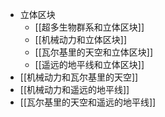 - 立体区块
  - [[超多生物群系和立体区块]]
  - [[机械动力和立体区块]]
  - [[瓦尔基里的天空和立体区块]]
  - [[遥远的地平线和立体区块]]
- [[机械动力和瓦尔基里的天空]]
- [[机械动力和遥远的地平线]]
- [[瓦尔基里的天空和遥远的地平线]]